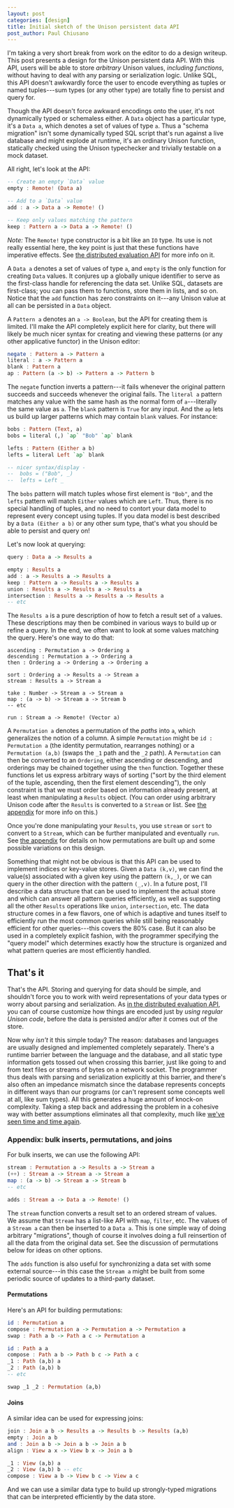 ```yaml
---
layout: post
categories: [design]
title: Initial sketch of the Unison persistent data API
post_author: Paul Chiusano
---
```


I'm taking a very short break from work on the editor to do a design writeup. This post presents a design for the Unison persistent data API. With this API, users will be able to store _arbitrary_ Unison values, _including functions_, without having to deal with any parsing or serialization logic. Unlike SQL, this API doesn't awkwardly force the user to encode everything as tuples or named tuples---sum types (or any other type) are totally fine to persist and query for.

Though the API doesn't force awkward encodings onto the user, it's not dynamically typed or schemaless either. A `Data` object has a particular type, it's a `Data a`, which denotes a set of values of type `a`. Thus a "schema migration" isn't some dynamically typed SQL script that's run against a live database and might explode at runtime, it's an ordinary Unison function, statically checked using the Unison typechecker and trivially testable on a mock dataset.

All right, let's look at the API:

```Haskell
-- Create an empty `Data` value
empty : Remote! (Data a)

-- Add to a `Data` value
add : a -> Data a -> Remote! ()

-- Keep only values matching the pattern
keep : Pattern a -> Data a -> Remote! ()
```

_Note:_ The `Remote!` type constructor is a bit like an `IO` type. Its use is not really essential here, the key point is just that these functions have imperative effects. See [the distributed evaluation API](/2015-06-02/distributed-evaluation.html) for more info on it.

A `Data a` denotes a set of values of type `a`, and `empty` is the only function for creating `Data` values. It conjures up a globally unique identifier to serve as the first-class handle for referencing the data set. Unlike SQL, datasets are first-class; you can pass them to functions, store them in lists, and so on. Notice that the `add` function has zero constraints on it---any Unison value at all can be persisted in a `Data` object.

A `Pattern a` denotes an `a -> Boolean`, but the API for creating them is limited. I'll make the API completely explicit here for clarity, but there will likely be much nicer syntax for creating and viewing these patterns (or any other applicative functor) in the Unison editor:

```Haskell
negate : Pattern a -> Pattern a
literal : a -> Pattern a
blank : Pattern a
ap : Pattern (a -> b) -> Pattern a -> Pattern b
```

The `negate` function inverts a pattern---it fails whenever the original pattern succeeds and succeeds whenever the original fails. The `literal a` pattern matches any value with the same hash as the normal form of `a`---literally the same value as `a`. The `blank` pattern is `True` for any input. And the `ap` lets us build up larger patterns which may contain `blank` values. For instance:

```Haskell
bobs : Pattern (Text, a)
bobs = literal (,) `ap` "Bob" `ap` blank

lefts : Pattern (Either a b)
lefts = literal Left `ap` blank

-- nicer syntax/display -
--  bobs = ("Bob", _)
--  lefts = Left _
```

The `bobs` pattern will match tuples whose first element is `"Bob"`, and the `lefts` pattern will match `Either` values which are `Left`. Thus, there is no special handling of tuples, and no need to contort your data model to represent every concept using tuples. If you data model is best described by a `Data (Either a b)` or any other sum type, that's what you should be able to persist and query on!

Let's now look at querying:

```Haskell
query : Data a -> Results a

empty : Results a
add : a -> Results a -> Results a
keep : Pattern a -> Results a -> Results a
union : Results a -> Results a -> Results a
intersection : Results a -> Results a -> Results a
-- etc
```

The `Results a` is a pure description of how to fetch a result set of `a` values. These descriptions may then be combined in various ways to build up or refine a query. In the end, we often want to look at some values matching the query. Here's one way to do that:

```
ascending : Permutation a -> Ordering a
descending : Permutation a -> Ordering a
then : Ordering a -> Ordering a -> Ordering a

sort : Ordering a -> Results a -> Stream a
stream : Results a -> Stream a

take : Number -> Stream a -> Stream a
map : (a -> b) -> Stream a -> Stream b
-- etc

run : Stream a -> Remote! (Vector a)
```

A `Permutation a` denotes a permutation of the _paths_ into `a`, which generalizes the notion of a column. A simple `Permutation` might be `id : Permutation a` (the identity permutation, rearranges nothing) or a `Permutation (a,b)` (swaps the `_1` path and the `_2` path). A `Permutation` can then be converted to an `Ordering`, either ascending or descending, and orderings may be chained together using the `then` function. Together these functions let us express arbitrary ways of sorting ("sort by the third element of the tuple, ascending, then the first element descending"), the only constraint is that we must order based on information already present, at least when manipulating a `Results` object. (You can order using arbitrary Unison code after the `Results` is converted to a `Stream` or list. See [the appendix](#appendix) for more info on this.)

Once you're done manipulating your `Results`, you use `stream` or `sort` to convert to a `Stream`, which can be further manipulated and eventually `run`. See [the appendix](#appendix) for details on how permutations are built up and some possible variations on this design.

Something that might not be obvious is that this API can be used to implement indices or key-value stores. Given a `Data (k,v)`, we can find the value(s) associated with a given key using the pattern `(k,_)`, or we can query in the other direction with the pattern `(_,v)`. In a future post, I'll describe a data structure that can be used to implement the actual store and which can answer all pattern queries efficiently, as well as supporting all the other `Results` operations like `union`, `intersection`, etc. The data structure comes in a few flavors, one of which is adaptive and tunes itself to efficiently run the most common queries while still being reasonably efficient for other queries---this covers the 80% case. But it can also be used in a completely explicit fashion, with the programmer specifying the "query model" which determines exactly how the structure is organized and what pattern queries are most efficiently handled.

## That's it

That's the API. Storing and querying for data should be simple, and shouldn't force you to work with weird representations of your data types or worry about parsing and serialization. As [in the distributed evaluation API](/2015-06-02/distributed-evaluation.html#what-about-customizing-the-encoding), you can of course customize how things are encoded just by _using regular Unison code_, before the data is persisted and/or after it comes out of the store.

Now why _isn't_ it this simple today? The reason: databases and languages are usually designed and implemented completely separately. There's a runtime barrier between the language and the database, and all static type information gets tossed out when crossing this barrier, just like going to and from text files or streams of bytes on a network socket. The programmer thus deals with parsing and serialization explicitly at this barrier, and there's also often an impedance mismatch since the database represents concepts in different ways than our programs (or can't represent some concepts well at all, like sum types). All this generates a huge amount of knock-on complexity. Taking a step back and addressing the problem in a cohesive way with better assumptions eliminates all that complexity, much like [we've seen time and time again](/2015-06-02/distributed-evaluation.html).

### <a id="appendix"></a>Appendix: bulk inserts, permutations, and joins

For bulk inserts, we can use the following API:

```Haskell
stream : Permutation a -> Results a -> Stream a
(++) : Stream a -> Stream a -> Stream a
map : (a -> b) -> Stream a -> Stream b
-- etc

adds : Stream a -> Data a -> Remote! ()
```

The `stream` function converts a result set to an ordered stream of values. We assume that `Stream` has a list-like API with `map`, `filter`, etc. The values of a `Stream a` can then be inserted to a `Data a`. This is one simple way of doing arbitrary "migrations", though of course it involves doing a full reinsertion of all the data from the original data set. See the discussion of permutations below for ideas on other options.

The `adds` function is also useful for synchronizing a data set with some external source---in this case the `Stream a` might be built from some periodic source of updates to a third-party dataset.

#### Permutations

Here's an API for building permutations:

```Haskell
id : Permutation a
compose : Permutation a -> Permutation a -> Permutation a
swap : Path a b -> Path a c -> Permutation a

id : Path a a
compose : Path a b -> Path b c -> Path a c
_1 : Path (a,b) a
_2 : Path (a,b) b
-- etc

swap _1 _2 : Permutation (a,b)
```

#### Joins

A similar idea can be used for expressing joins:

```Haskell
join : Join a b -> Results a -> Results b -> Results (a,b)
empty : Join a b
and : Join a b -> Join a b -> Join a b
align : View a x -> View b x -> Join a b

_1 : View (a,b) a
_2 : View (a,b) b -- etc
compose : View a b -> View b c -> View a c
```

And we can use a similar data type to build up strongly-typed migrations that can be interpreted efficiently by the data store.
